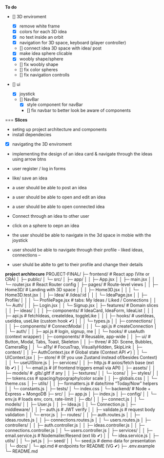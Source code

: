 **To do**
- [] 3D enviroment
  - [x] remove white frame
  - [x] colors for each 3D idea
  - [x] no text inside an orbit 
  - [x] navigation for 3D space, keyboard (player controller)
  - [] connect idea 3D space with idea/ post
  - [x] make idea sphere clicable
  - [x] woobly shape/sphere
  - [] fix woobly shape
  - [] fix color spheres
  - [] fix navigation controlls

- [] ui
  - [x] joystick
  - [] NavBar
    - [x] style component for navBar
    - [] fix navbar to better look be aware of components
    






=== 
**Slices** 
- seting up project architecture and components 
- install dependecies 

- [x] navigating the 3D enviroment
- implementing the design of an idea card & navigate through the ideas using arrow btns 

- user register / log in forms 
- like/ save an idea

- a user should be able to post an idea
- a user should be able to open and edit an idea
- a user should be able to open connected idea

- Connect through an idea to other user 
- click on a sphere to oepn an idea
- the user should be able to navigate in the 3d space in mobie with the joystick
- user should be able to navigate through their profile - liked ideas, connections –  
- user shuld be ablte to get to their profile and change their details


**project architecure**
PROJECT-FINAL/
├─ frontend/ # React app (Vite or CRA)
│ ├─ public/
│ └─ src/
│ ├─ app/
│ │ ├─ App.jsx
│ │ ├─ main.jsx
│ │ └─ router.jsx # React Router config
│ ├─ pages/ # Route-level views
│ │ ├─ Home3D/ # Landing with 3D space
│ │ │ ├─ Home3D.jsx
│ │ │ └─ Home3D.test.jsx
│ │ ├─ Idea/ # /idea/:id
│ │ │ └─ IdeaPage.jsx
│ │ ├─ Profile/
│ │ │ └─ ProfilePage.jsx # tabs: My Ideas / Liked / Connections
│ │ └─ Auth/
│ │ ├─ Login.jsx
│ │ └─ Signup.jsx
│ ├─ features/ # Domain slices
│ │ ├─ ideas/
│ │ │ ├─ components/ # IdeaCard, IdeaForm, IdeaList
│ │ │ ├─ api.js # fetchIdeas, createIdea, toggleLike
│ │ │ ├─ hooks/ # useIdeas, useIdea, useLike (custom hook ✔)
│ │ │ └─ types.js
│ │ ├─ connections/
│ │ │ ├─ components/ # ConnectModal
│ │ │ └─ api.js # createConnection
│ │ └─ auth/
│ │ ├─ api.js # login, signup, me
│ │ └─ hooks/ # useAuth (context wrapper)
│ ├─ components/ # Reusable, app-wide
│ │ ├─ ui/ # Button, Modal, Tabs, Toast, Skeleton
│ │ ├─ three/ # 3D: Scene, Bubbles, CameraRig
│ │ └─ a11y/ # FocusTrap, VisuallyHidden, SkipLink
│ ├─ context/
│ │ ├─ AuthContext.jsx # Global state (Context API ✔)
│ │ └─ UIContext.jsx
│ ├─ store/ # (If you use Zustand instead of/besides Context)
│ │ └─ useUIStore.js
│ ├─ services/
│ │ ├─ http.js # axios/fetch base (ext lib ✔)
│ │ └─ email.js # (if frontend triggers email via API)
│ ├─ assets/
│ │ ├─ models/ # .glb/.gltf if any
│ │ ├─ textures/
│ │ └─ icons/
│ ├─ styles/
│ │ ├─ tokens.css # spacing/typography/color scale
│ │ ├─ globals.css
│ │ └─ theme.css
│ ├─ utils/
│ │ ├─ formatters.js # date/time “Today/Now” helpers
│ │ └─ constants.js
│ ├─ tests/
│ └─ index.css
│
└─ backend/ # Node + Express + MongoDB
├─ src/
│ ├─ app.js
│ ├─ index.js
│ ├─ config/
│ │ └─ env.js # loads env, cors, rate-limit
│ ├─ db/
│ │ ├─ connect.js
│ │ └─ models/
│ │ ├─ User.js
│ │ ├─ Idea.js
│ │ └─ Connection.js
│ ├─ middleware/
│ │ ├─ auth.js # JWT verify
│ │ ├─ validate.js # request body validation
│ │ └─ error.js
│ ├─ routes/
│ │ ├─ auth.routes.js
│ │ ├─ ideas.routes.js
│ │ ├─ connections.routes.js
│ │ └─ users.routes.js
│ ├─ controllers/
│ │ ├─ auth.controller.js
│ │ ├─ ideas.controller.js
│ │ ├─ connections.controller.js
│ │ └─ users.controller.js
│ ├─ services/
│ │ ├─ email.service.js # Nodemailer/Resend (ext lib ✔)
│ │ └─ idea.service.js
│ ├─ utils/
│ │ └─ jwt.js
│ ├─ seed/
│ │ └─ seed.js # demo data for presentation
│ └─ docs/
│ └─ api.md # endpoints for README (VG ✔)
├─ .env.example
└─ README.md








